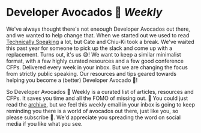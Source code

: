 # Developer Avocados 🥑 _Weekly_

We've always thought there's not eneough Developer Avocados out there, and we wanted to help change that. When we started out we used to read [Technically Speaking](https://techspeak.email/) a lot, but Cate and Chiu-Ki took a break. We've waited this past year for someone to pick up the slack and come up with a replacement. Turns out, it's us 😅! We want to keep a similar minimalist format, with a few highly curated resources and a few good conference CFPs. Delivered every  week in your inbox. But we are changing the focus from strictly public  speaking. Our resources and tips geared towards helping you become a  (better) Developer Avocado 🥑!

So Developer Avocados 🥑 Weekly is a curated list of articles, resources and CFPs. It saves you time and all the FOMO of missing out. 💌 You could just read the [archive](https://developeravocados.substack.com/archive), but we feel this weekly email in your inbox is going to keep reminding you there is a world of avocados out there, just like you, so please subscribe 💚. We'd appreciate you spreading the word on social media if you like what you see.
